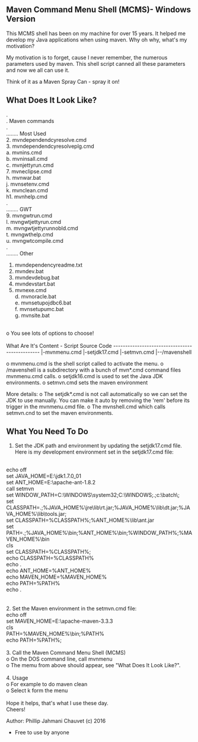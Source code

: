 Maven Command Menu Shell (MCMS)- Windows Version
---------------------------------------------------------------------
This MCMS shell has been on my machine for over 15 years. It helped me 
develop my Java applications when using maven. Why oh why, what's my 
motivation? 

My motivation is to forget, cause I never remember, the numerous parameters 
used by maven. This shell script canned all these parameters and now we 
all can use it.

Think of it as a Maven Spray Can - spray it on!


What Does It Look Like?
-----------------------------------------------
.<br>
. Maven commands<br>
.<br>
........ Most Used<br>
2. mvndependendcyresolve.cmd<br>
3. mvndependendcyresolveplg.cmd<br>
a. mvnins.cmd<br>
b. mvninsall.cmd<br>
c. mvnjettyrun.cmd<br>
7. mvneclipse.cmd<br>
h. mvnwar.bat<br>
j. mvnsetenv.cmd<br>
k. mvnclean.cmd<br>
h1. mvnhelp.cmd<br>
.<br>
........ GWT<br>
9. mvngwtrun.cmd<br>
l. mvngwtjettyrun.cmd<br>
m. mvngwtjettyrunnobld.cmd<br>
t. mvngwthelp.cmd<br>
u. mvngwtcompile.cmd<br>
.<br>
........ Other<br>
1. mvndependencyreadme.txt<br>
4. mvndev.bat<br>
5. mvndevdebug.bat<br>
6. mvndevstart.bat<br>
8. mvnexe.cmd<br>
d. mvnoracle.bat<br>
e. mvnsetupojdbc6.bat<br>
f. mvnsetupumc.bat<br>
g. mvnsite.bat<br>
<br>
o You see lots of options to choose!<br>
<br>
What Are It's Content - Script Source Code
-----------------------------------------------
|-mvnmenu.cmd
|-setjdk17.cmd
|-setmvn.cmd
|--/mavenshell

o mvnmenu.cmd is the shell script called to activate the menu.
o /mavenshell is a subdirectory with a bunch of mvn*.cmd command files
  mvnmenu.cmd calls.
o setjdk16.cmd is used to set the Java JDK environments.
o setmvn.cmd sets the maven environment

More details:
o The setjdk*.cmd is not call automatically so we can set the JDK to use
  manually. You can make it auto by removing the 'rem' before its trigger
  in the mvnmenu.cmd file.
o The mvnshell.cmd which calls setmvn.cnd to set the maven environments. 
<br>
  
What You Need To Do
-----------------------------------------------
1. Set the JDK path and environment by updating the setjdk17.cmd file.<br>
Here is my development environment set in the setjdk17.cmd file:<br>
<br>
echo off<br>
set JAVA_HOME=E:\jdk1.7.0_01<br>
set ANT_HOME=E:\apache-ant-1.8.2<br>
call setmvn<br>
set WINDOW_PATH=C:\WINDOWS\system32;C:\WINDOWS;.;c:\batch\;<br>
set CLASSPATH=.;%JAVA_HOME%\jre\lib\rt.jar;%JAVA_HOME%\lib\dt.jar;%JAVA_HOME%\lib\tools.jar;<br>
set CLASSPATH=%CLASSPATH%;%ANT_HOME%\lib\ant.jar<br>
set PATH=.;%JAVA_HOME%\bin;%ANT_HOME%\bin;%WINDOW_PATH%;%MAVEN_HOME%\bin<br>
cls<br>
set CLASSPATH=%CLASSPATH%;<br>
echo CLASSPATH=%CLASSPATH%<br>
echo .<br>
echo ANT_HOME=%ANT_HOME%<br>
echo MAVEN_HOME=%MAVEN_HOME%<br>
echo PATH=%PATH%<br>
echo .<br>
<br>
<br>  
2. Set the Maven environment in the setmvn.cmd file:<br>  
echo off<br>
set MAVEN_HOME=E:\apache-maven-3.3.3<br>
cls<br>
PATH=%MAVEN_HOME%\bin;%PATH%<br>
echo PATH=%PATH%;<br>
<br>
3. Call the Maven Command Menu Shell (MCMS)<br>
o On the DOS command line, call mvnmenu<br>
o The memu from above should appear, see "What Does It Look Like?".
<br>
<br>  
4. Usage<br>
o For example to do maven clean<br>
o Select k form the menu<br>
<br>
Hope it helps, that's what I use these day.<br>
Cheers!

Author: Phillip Jahmani Chauvet (c) 2016
* Free to use by anyone

